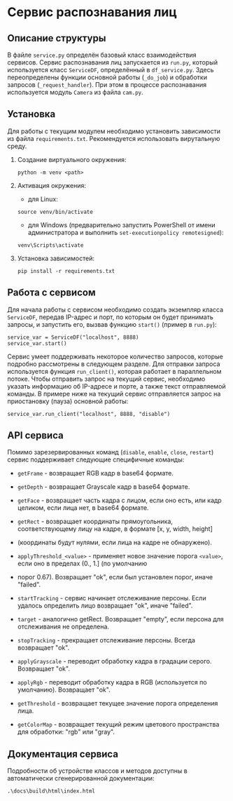 # Сервис распознавания лиц

## Описание структуры

В файле `service.py` определён базовый класс взаимодействия сервисов.
Сервис распознавания лиц запускается из `run.py`, который используется класс `ServiceDF`, определённый в
`df_service.py`. Здесь переопределены функции основной работы (`_do_job`) и обработки запросов (`_request_handler`). 
При этом в процессе распознавания используется модуль `Camera` из файла `cam.py`.

## Установка 
Для работы с текущим модулем необходимо установить зависимости из файла `requirements.txt`. Рекомендуется использовать 
вирутальную среду.

1. Создание виртуального окружения:
    ```
    python -m venv <path>
    ```

2. Активация окружения:
   * для Linux:
    ```
    source venv/bin/activate
    ```
   * для Windows (предварительно запустить PowerShell от имени администратора и выполнить
   ```set-executionpolicy remotesigned```):
    ```
    venv\Scripts\activate
    ```

3. Установка зависимостей:
    ```
    pip install -r requirements.txt
    ```

## Работа с сервисом

Для начала работы с сервисом необходимо создать экземпляр класса `ServiceDF`, передав IP-адрес и порт, по которым он 
будет принимать запросы, и запустить его, вызвав функцию `start()` (пример в `run.py`):
```
service_var = ServiceDF("localhost", 8888)
service_var.start()
```

Сервис умеет поддерживать некоторое количество запросов, которые подробно рассмотрены в следующем разделе. Для отправки
запроса используется функция `run_client()`, которая работает в параллельном потоке. Чтобы отправить запрос на текущий 
сервис, необходимо указать информацию об IP-адресе и порте, а также текст отправляемой команды. В примере ниже на 
текущий сервис отправляется запрос на приостановку (пауза) основной работы:
```
service_var.run_client("localhost", 8888, "disable")
```

## API сервиса

Помимо зарезервированных команд (`disable`, `enable`, `close`, `restart`) сервис поддерживает следующие специфичные 
команды:

* `getFrame` - возвращает RGB кадр в base64 формате.

* `getDepth` - возвращает Grayscale кадр в base64 формате.

* `getFace` - возвращает часть кадра с лицом, если оно есть, или кадр целиком, если лица нет, в base64 формате.

* `getRect` - возвращает координаты прямоугольника, соответствующему лицу на кадре, в формате [x, y, width, height] 
* (координаты будут нулями, если лица на кадре не обнаружено).

* `applyThreshold_<value>` - применяет новое значение порога `<value>`, если оно в пределах (0., 1.] (по умолчанию 
* порог 0.67). Возвращает "ok", если был установлен порог, иначе "failed".

* `startTracking` - сервис начинает отслеживание персоны. Если удалось определить лицо возвращает "ok", иначе "failed".

* `target` - аналогично getRect. Возвращает "empty", если персона для отслеживания не определена.

* `stopTracking` - прекращает отслеживание персоны. Всегда возвращает "ok".

* `applyGrayscale` - переводит обработку кадра в градации серого. Возвращает "ok".

* `applyRgb` - переводит обработку кадра в RGB (используется по умолчанию). Возвращает "ok".

* `getThreshold` - возвращает текущее значение порога определения лица.

* `getColorMap` - возвращает текущий режим цветового пространства для обработки: "rgb" или "gray".

## Документация сервиса

Подробности об устройстве классов и методов доступны в автоматически сгенерированной документации:
```
.\docs\build\html\index.html
```
